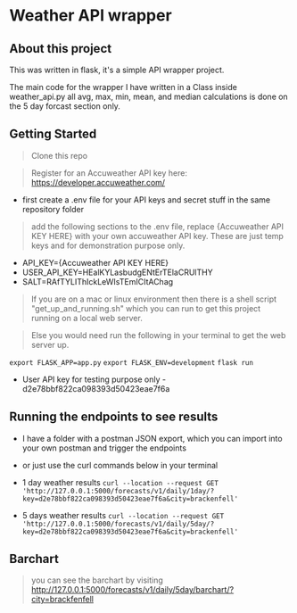# Weather API wrapper

## About this project

This was written in flask, it's a simple API wrapper project. 

The main code for the wrapper I have written in a Class inside weather_api.py all avg, max, min, mean, and median calculations is done on the 5 day forcast section only.

## Getting Started

> Clone this repo

> Register for an Accuweather API key here: https://developer.accuweather.com/

- first create a .env file for your API keys and secret stuff in the same repository folder 

> add the following sections to the .env file, replace {Accuweather API KEY HERE} with your own accuweather API key. 
> These are just temp keys and for demonstration purpose only.

- API_KEY={Accuweather API KEY HERE}
- USER_API_KEY=HEalKYLasbudgENtErTElaCRUlTHY
- SALT=RAfTYLIThIckLeWIsTEmICItAChag

> If you are on a mac or linux environment then there is a shell script "get_up_and_running.sh" which you can run to get this project running on a local web server.

> Else you would need run the following in your terminal to get the web server up.

`export FLASK_APP=app.py`
`export FLASK_ENV=development`
`flask run`


- User API key for testing purpose only - d2e78bbf822ca098393d50423eae7f6a

## Running the endpoints to see results

- I have a folder with a postman JSON export, which you can import into your own postman and trigger the endpoints
- or just use the curl commands below in your terminal

- 1 day weather results
`curl --location --request GET 'http://127.0.0.1:5000/forecasts/v1/daily/1day/?key=d2e78bbf822ca098393d50423eae7f6a&city=brackenfell'`

- 5 days weather results
`curl --location --request GET 'http://127.0.0.1:5000/forecasts/v1/daily/5day/?key=d2e78bbf822ca098393d50423eae7f6a&city=brackenfell'`


## Barchart

> you can see the barchart by visiting http://127.0.0.1:5000/forecasts/v1/daily/5day/barchart/?city=brackfenfell
